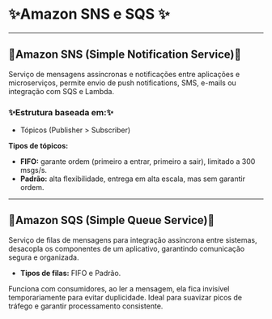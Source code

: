 # ✨Amazon SNS e SQS ✨

---

## 🌸Amazon SNS (Simple Notification Service)🌸
Serviço de mensagens assíncronas e notificações entre aplicações e microserviços, permite envio de push notifications, SMS, e-mails ou integração com SQS e Lambda.

### ✨Estrutura baseada em:✨
- Tópicos (Publisher > Subscriber)

**Tipos de tópicos:**
- **FIFO:** garante ordem (primeiro a entrar, primeiro a sair), limitado a 300 msgs/s.
- **Padrão:** alta flexibilidade, entrega em alta escala, mas sem garantir ordem.

---

## 🌸Amazon SQS (Simple Queue Service)🌸
Serviço de filas de mensagens para integração assíncrona entre sistemas, desacopla os componentes de um aplicativo, garantindo comunicação segura e organizada.

- **Tipos de filas:** FIFO e Padrão.

Funciona com consumidores, ao ler a mensagem, ela fica invisível temporariamente para evitar duplicidade.
Ideal para suavizar picos de tráfego e garantir processamento consistente.
